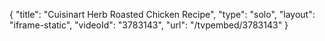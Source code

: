 {
    "title": "Cuisinart Herb Roasted Chicken Recipe",
    "type": "solo",
    "layout": "iframe-static",
    "videoId": "3783143",
    "url": "\/tvpembed\/3783143"
}